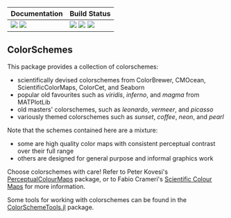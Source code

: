 | **Documentation**                       | **Build Status**                                                                                |
|:--------------------------------------- |:----------------------------------------------------------------------------------------------- |
| [![][docs-stable-img]][docs-stable-url] [![][docs-latest-img]][docs-latest-url] | [![][travis-img]][travis-url] [![][appveyor-img]][appveyor-url] [![][codecov-img]][codecov-url] |

## ColorSchemes

This package provides a collection of colorschemes:

- scientifically devised colorschemes from ColorBrewer, CMOcean, ScientificColorMaps, ColorCet, and Seaborn
- popular old favourites such as _viridis_, _inferno_, and _magma_ from MATPlotLib
- old masters' colorschemes, such as _leonardo_, _vermeer_, and _picasso_
- variously themed colorschemes such as _sunset_, _coffee_, _neon_, and _pearl_

Note that the schemes contained here are a mixture:

- some are high quality color maps with consistent perceptual contrast over their full range
- others are designed for general purpose and informal graphics work

Choose colorschemes with care! Refer to Peter Kovesi's [PerceptualColourMaps](https://github.com/peterkovesi/PerceptualColourMaps.jl) package, or to Fabio Crameri's [Scientific Colour Maps](http://www.fabiocrameri.ch/colourmaps.php) for more information.

Some tools for working with colorschemes can be found in the [ColorSchemeTools.jl](https://github.com/JuliaGraphics/ColorSchemeTools.jl) package.

[docs-stable-img]: https://img.shields.io/badge/docs-stable%20release-blue.svg
[docs-stable-url]: https://JuliaGraphics.github.io/ColorSchemes.jl/stable/

[docs-latest-img]: https://img.shields.io/badge/docs-in_development-orange.svg
[docs-latest-url]: https://JuliaGraphics.github.io/ColorSchemes.jl/latest/

[travis-img]: https://travis-ci.org/JuliaGraphics/ColorSchemes.jl.svg?branch=master
[travis-url]: https://travis-ci.org/JuliaGraphics/ColorSchemes.jl

[appveyor-img]: https://ci.appveyor.com/api/projects/status/59hherf65c713iaw/branch/master?svg=true
[appveyor-url]: https://ci.appveyor.com/project/cormullion/colorschemetools-jl

[codecov-img]: https://codecov.io/gh/JuliaGraphics/ColorSchemes.jl/branch/master/graph/badge.svg
[codecov-url]: https://codecov.io/gh/JuliaGraphics/ColorSchemes.jl
